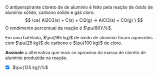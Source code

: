O antiperspirante cloreto de de alumínio é feito pela reação de óxido de alumínio sólido, carbono sólido e gás cloro.
$$
    \ce{ Al2O3(s) + C(s) + Cl2(g) -> AlCl3(s) + CO(g) }
$$
O rendimento percentual da reação é $\pu{80}\%$.

Em uma batelada, $\pu{185 kg}$ de óxido de alumínio foram aquecidos com $\pu{25 kg}$ de carbono e $\pu{100 kg}$ de cloro.

**Assinale** a alternativa que mais se aproxima da massa de cloreto de alumínio produzida na reação.

- [x] $\pu{125 kg}\%$
